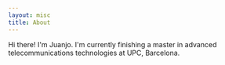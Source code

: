 ```yaml
---
layout: misc
title: About
---
```


Hi there! I'm Juanjo. I'm currently finishing a master in advanced telecommunications technologies at UPC, Barcelona.
